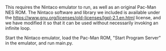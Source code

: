 This requires the Nintaco emulator to run, as well as an original Pac-Man NES ROM.
The Nintaco software and library we included is available under the
https://www.gnu.org/licenses/old-licenses/lgpl-2.1.en.html license, and we have
modified it so that it can be used without necessarily invoking an infinite loop.

Start the Nintaco emulator, load the Pac-Man ROM, "Start Program Server" in the emulator, and run main.py.
